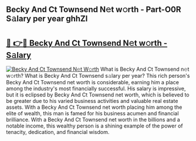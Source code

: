 ## Becky And Ct Townsend N𝚎t w𝚘rth - Part-O0R S𝚊lary per year ghhZl

# <h2><a href="http://gc2jq7y.nevu.top/?p=Becky+And+Ct+Townsend">🔗 👉🔴 Becky And Ct Townsend N𝚎t w𝚘rth - S𝚊lary</a></h2>

[![Becky And Ct Townsend N𝚎t W𝚘rth](https://i.imgur.com/Oavwk0R.jpeg)](http://gc2jq7y.nevu.top/?p=Becky+And+Ct+Townsend)
What is Becky And Ct Townsend n𝚎t w𝚘rth? What is Becky And Ct Townsend s𝚊lary per year?
This rich person's Becky And Ct Townsend net worth is considerable, earning him a place among the industry's most financially successful. His salary is impressive, but it is eclipsed by Becky And Ct Townsend net worth, which is believed to be greater due to his varied business activities and valuable real estate assets. With a Becky And Ct Townsend net worth placing him among the elite of wealth, this man is famed for his business acumen and financial brilliance. With a Becky And Ct Townsend net worth in the billions and a notable income, this wealthy person is a shining example of the power of tenacity, dedication, and financial wisdom.
